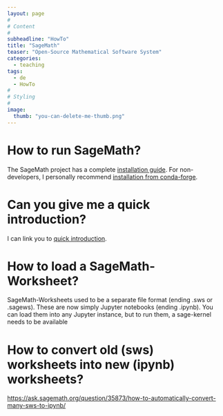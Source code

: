 ```yaml
---
layout: page
#
# Content
#
subheadline: "HowTo"
title: "SageMath"
teaser: "Open-Source Mathematical Software System"
categories:
  - teaching
tags:
  - de
  - HowTo
#
# Styling
#
image:
  thumb: "you-can-delete-me-thumb.png"
---
```


# How to run SageMath?

The SageMath project has a complete [installation
guide](https://doc.sagemath.org/html/en/installation/index.html). For
non-developers, I personally recommend [installation from
conda-forge](https://doc.sagemath.org/html/en/installation/conda.html).

# Can you give me a quick introduction?

I can link you to [quick introduction](https://doc.sagemath.org/html/en/tutorial/index.html).

# How to load a SageMath-Worksheet?

SageMath-Worksheets used to be a separate file format (ending .sws or
.sagews). These are now simply Jupyter notebooks (ending .ipynb). You
can load them into any Jupyter instance, but to run them, a
sage-kernel needs to be available

# How to convert old (sws) worksheets into new (ipynb) worksheets?

https://ask.sagemath.org/question/35873/how-to-automatically-convert-many-sws-to-ipynb/
